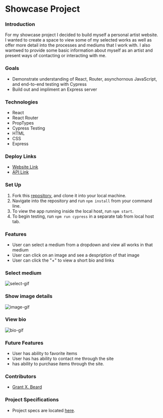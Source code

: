 # Showcase Project

### Introduction
For my showcase project I decided to build myself a personal artist website. I wanted to create a space to view some of my selected works as well as offer more detail into the processes and mediums that I work with. I also wantwed to provide some basic information about myself as an artist and present ways of contacting or interacting with me.

### Goals
- Demonstrate understanding of React, Router, asynchornous JavaScript, and end-to-end testing with Cypress
- Build out and impliment an Express server

### Technologies
- React
- React Router
- PropTypes
- Cypress Testing
- HTML
- CSS
- Express

### Deploy Links
- [Website Link](https://grantxbeard.herokuapp.com/)
- [API Link](https://grantxbeardapi.herokuapp.com/)

### Set Up
1. Fork this [repository](https://github.com/kpn678/boba-buddy), and clone it into your local machine.
2. Navigate into the repository and run `npm install` from your command line.
3. To view the app running inside the local host, run `npm start`.
4. To begin testing, run `npm run cypress` in a separate tab from local host tab.

### Features
- User can select a medium from a dropdown and view all works in that medium
- User can click on an image and see a despription of that image
- User can click the "+" to view a short bio and links

### Select medium
![select-gif]()

### Show image details
![image-gif]()

###  View bio
![bio-gif](https://media1.giphy.com/media/ArFPYcNhJrbcKDqqcl/giphy.gif?cid=790b7611f8512b29b10fdca46e39a9c4e5a43ff61ecf3cae&rid=giphy.gif&ct=g)

### Future Features
- User has ability to favorite items
- User has has ability to contact me through the site
- has ability to purchase items through the site.

### Contributors
- [Grant X. Beard](https://www.linkedin.com/in/grant-x-beard-a287bb232/)

### Project Specifications
- Project specs are located [here](https://frontend.turing.edu/projects/module-3/showcase.html).

